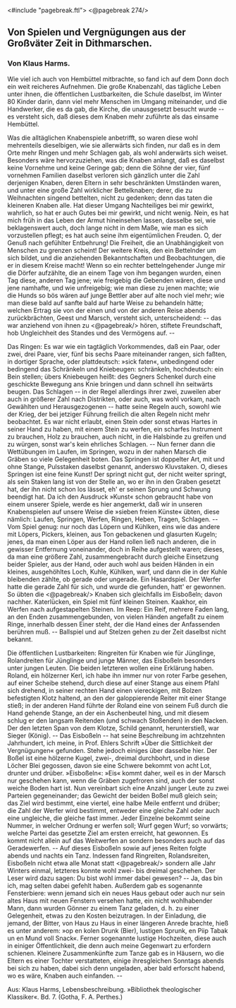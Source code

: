 <#include "pagebreak.ftl">
\<@pagebreak 274/>
<h2>Von Spielen und Vergnügungen aus der Großväter Zeit
in Dithmarschen.</h2>

<h3>Von Klaus Harms.</h3>

Wie viel ich auch von Hembüttel mitbrachte, so fand ich auf dem
Donn doch ein weit reicheres Aufnehmen. Die große Knabenzahl,
das tägliche Leben unter ihnen, die öffentlichen Lustbarkeiten,
die Schule daselbst, im Winter 80 Kinder darin, dann viel mehr
Menschen im Umgang miteinander, und die Handwerker, die es
da gab, die Kirche, die unausgesetzt besucht wurde -- es versteht sich,
daß dieses dem Knaben mehr zuführte als das einsame Hembüttel.

Was die alltäglichen Knabenspiele anbetrifft, so waren diese
wohl mehrenteils dieselbigen, wie sie allerwärts sich finden, nur
daß es in dem Orte mehr Ringen und mehr Schlagen gab, als wohl
anderwärts sich weiset. Besonders wäre hervorzuziehen, was die
Knaben anlangt, daß es daselbst keine Vornehme und keine Geringe
gab; denn die Söhne der vier, fünf vornehmen Familien daselbst
verloren sich gänzlich unter die Zahl derjenigen Knaben, deren
Eltern in sehr beschränkten Umständen waren, und unter eine große
Zahl wirklicher Bettelknaben; derer, die zu Weihnachten singend
bettelten, nicht zu gedenken; denn das taten die kleineren Knaben
alle. Hat dieser Umgang Nachteiliges bei mir gewirkt, wahrlich,
so hat er auch Gutes bei mir gewirkt, und nicht wenig. Nein, es
hat mich früh in das Leben der Armut hineinsehen lassen, dasselbe
sei, wie beklagenswert auch, doch lange nicht in dem Maße, wie
man es sich vorzustellen pflegt; es hat auch seine ihm eigentümlichen
Freuden. O, der Genuß nach gefühlter Entbehrung! Die Freiheit,
die an Unabhängigkeit von Menschen zu grenzen scheint! Der
weitere Kreis, den ein Bettelnder um sich bildet, und die anziehenden
Bekanntschaften und Beobachtungen, die er in diesem Kreise
macht! Wenn so ein rechter bettelngehender Junge mir die Dörfer
aufzählte, die an einem Tage von ihm begangen wurden, einen
Tag diese, anderen Tag jene; wie freigebig die Gebenden wären,
diese und jene namhafte, und wie unfreigebig; wie man diese zu
jenen machte; wie die Hunds so bös wären auf junge Bettler aber
auf alte noch viel mehr; wie man diese bald auf sanfte bald auf
harte Weise zu behandeln hätte; welchen Ertrag sie von der einen
und von der anderen Reise abends zurückbrächten, Geest und Marsch,
versteht sich, unterscheidend: -- das war anziehend von ihnen zu 
\<@pagebreak/>
hören, stiftete Freundschaft, hob Ungleichheit des Standes und des
Vermögens auf. --

Das Ringen: Es war wie ein tagtäglich Vorkommendes, daß
ein Paar, oder zwei, drei Paare, vier, fünf bis sechs Paare miteinander
rangen, sich faßten, in dortiger Sprache, oder plattdeutsch:
»sick faten«, unbedingend oder bedingend das Schränkeln und Kniebeugen:
schränkeln, hochdeutsch: ein Bein stellen; übers Kniebeugen
heißt: des Gegners Schenkel durch eine geschickte Bewegung ans
Knie bringen und dann schnell ihn seitwärts beugen. Das Schlagen
-- in der Regel allerdings ihrer zwei, zuweilen aber auch in größerer
Zahl nach Distrikten, oder auch, was wohl vorkam, nach Gewählten
und Herausgezogenen -- hatte seine Regeln auch, sowohl wie der
Krieg, der bei jetziger Führung freilich die alten Regeln nicht
mehr beobachtet. Es war nicht erlaubt, einen Stein oder sonst
etwas Hartes in seiner Hand zu haben, mit einem Stein zu werfen,
ein scharfes Instrument zu brauchen, Holz zu brauchen, auch nicht, in
die Halsbinde zu greifen und zu würgen, sonst war's kein ehrliches
Schlagen. -- Nun ferner dann die Wettübungen im Laufen, im
Springen, wozu in der nahen Marsch die Gräben so viele Gelegenheit
boten. Das Springen ist doppelter Art, mit und ohne Stange, Pulsstaken
daselbst genannt, anderswo Kluvstaken. O, dieses Springen ist
eine feine Kunst! Der springt nicht gut, der nicht weiter springt,
als sein Staken lang ist von der Stelle an, wo er ihn in den
Graben gesetzt hat, der ihn nicht schon los lässet, eh' er seinen Sprung
und Schwung beendigt hat. Da ich den Ausdruck »Kunst« schon
gebraucht habe von einem unserer Spiele, werde es hier angemerkt,
daß wir in unseren Knabenspielen auf unsere Weise die »sieben
freien Künste« übten, diese nämlich: Laufen, Springen, Werfen,
Ringen, Heben, Tragen, Schlagen. -- Vom Spiel genug: nur noch
das Löpern und Kühlken, eins wie das andere mit Löpers, Pickers,
kleinen, aus Ton gebackenen und glasurten Kugeln; jenes, da man
einen Löper aus der Hand rollen ließ nach anderen, die in gewisser
Entfernung voneinander, doch in Reihe aufgestellt waren; dieses,
da man eine größere Zahl, zusammengebracht durch gleiche Einsetzung
beider Spieler, aus der Hand, oder auch wohl aus beiden
Händen in ein kleines, ausgehöhltes Loch, Kuhle, Kühlken, warf,
und dann die in der Kuhle bleibenden zählte, ob gerade oder ungerade.
Ein Hasardspiel. Der Werfer hatte die gerade Zahl für
sich, und wurde die gefunden, hatt' er gewonnen. So übten die 
\<@pagebreak/>
Knaben sich gleichfalls im Eisboßeln; davon nachher. Katerlücken,
ein Spiel mit fünf kleinen Steinen. Kaakhor, ein Werfen nach
aufgestapelten Steinen. Im Reep: Ein Reif, mehrere Faden lang,
an den Enden zusammengebunden, von vielen Händen angefaßt zu
einem Ringe, innerhalb dessen Einer steht, der die Hand eines
der Anfassenden berühren muß. -- Ballspiel und auf Stelzen gehen
zu der Zeit daselbst nicht bekannt.

Die öffentlichen Lustbarkeiten: Ringreiten für Knaben wie für
Jünglinge, Rolandreiten für Jünglinge und junge Männer, das
Eisboßeln besonders unter jungen Leuten. Die beiden letzteren
wollen eine Erklärung haben. Roland, ein hölzerner Kerl, ich habe
ihn immer nur von roter Farbe gesehen, auf einer Scheibe stehend,
durch diese auf einer Stange aus einem Pfahl sich drehend, in seiner
rechten Hand einen viereckigen, mit Bolzen befestigten Klotz haltend,
an den der galoppierende Reiter mit einer Stange stieß; in der
anderen Hand führte der Roland eine von seinem Fuß durch die
Hand gehende Stange, an der ein Aschenbeutel hing, und mit
diesem schlug er den langsam Reitenden (und schwach Stoßenden)
in den Nacken. Der den letzten Span von dem Klotze, Schild genannt,
herunterstieß, war Sieger (König). -- Das Eisboßeln --
hat seine Beschreibung im achtzehnten Jahrhundert, ich meine, in Prof.
Ehlers Schrift »Über die Sittlichkeit der Vergnügungen« gefunden.
Stehe jedoch einiges über dasselbe hier. Der Boßel ist eine hölzerne
Kugel, zwei-, dreimal durchbohrt, und in diese Löcher Blei gegossen,
davon sie eine Schwere bekommt von acht Lot, drunter und drüber.
»Eisboßeln«: »Eis« kommt daher, weil es in der Marsch nur geschehen
kann, wenn die Gräben zugefroren sind, auch der sonst
weiche Boden hart ist. Nun vereinbart sich eine Anzahl junger
Leute zu zwei Parteien gegeneinander; das Gewicht der beiden
Boßel muß gleich sein; das Ziel wird bestimmt, eine viertel, eine
halbe Meile entfernt und drüber; die Zahl der Werfer wird bestimmt,
entweder eine gleiche Zahl oder auch eine ungleiche, die
gleiche fast immer. Jeder Einzelne bekommt seine Nummer, in
welcher Ordnung er werfen soll; Wurf gegen Wurf; so vorwärts;
welche Partei das gesetzte Ziel am ersten erreicht, hat gewonnen.
Es kommt nicht allein auf das Weitwerfen an sondern besonders
auch auf das Geradewerfen. -- Auf dieses Eisboßeln sowie auf
jenes Reiten folgte abends und nachts ein Tanz. Indessen fand
Ringreiten, Rolandsreiten, Eisboßeln nicht etwa alle Monat statt 
\<@pagebreak/>
sondern alle Jahr Winters einmal, letzteres konnte wohl zwei- bis
dreimal geschehen. Der Leser wird dazu sagen: Du bist wohl immer
dabei gewesen? -- Ja, das bin ich, mag selten dabei gefehlt haben.
Außerdem gab es sogenannte Fensterbiere: wenn jemand sich ein
neues Haus gebaut oder auch nur sein altes Haus mit neuen Fenstern
versehen hatte, ein nicht wohlhabender Mann, dann wurden Gönner
zu einem Tanz geladen, d.&nbsp;h. zu einer Gelegenheit, etwas zu den
Kosten beizutragen. In der Einladung, die jemand, der Bitter,
von Haus zu Haus in einer längeren Anrede brachte, hieß es unter
anderem: »op en kolen Drunk (Bier), lustigen Sprunk, en Piip
Tabak un en Mund voll Snack«. Ferner sogenannte lustige Hochzeiten,
diese auch in einiger Öffentlichkeit, die denn auch meine
Gegenwart zu erfordern schienen. Kleinere Zusammenkünfte zum
Tanze gab es in Häusern, wo die Eltern es einer Tochter verstatteten,
einige ihresgleichen Sonntags abends bei sich zu haben, dabei sich
denn ungeladen, aber bald erforscht habend, wo es wäre, Knaben
auch einfanden. --

<div class="source pre">Aus: Klaus Harms, Lebensbeschreibung.
»Bibliothek theologischer Klassiker«. Bd. 7. (Gotha, F. A. Perthes.)</div>

